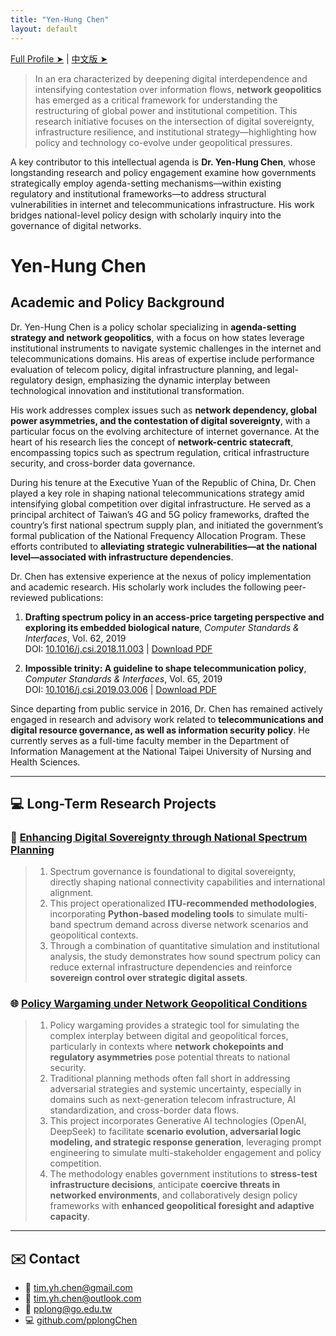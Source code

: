 ```yaml
---
title: "Yen-Hung Chen"
layout: default
---
```


[Full Profile ➤](https://pplong.notion.site/Network-Affairs-Lab-9b1898b4264b4c479cba4bd08c10d512) \| [中文版 ➤](index_zh.html)

> In an era characterized by deepening digital interdependence and intensifying contestation over information flows, **network geopolitics** has emerged as a critical framework for understanding the restructuring of global power and institutional competition. This research initiative focuses on the intersection of digital sovereignty, infrastructure resilience, and institutional strategy—highlighting how policy and technology co-evolve under geopolitical pressures.

A key contributor to this intellectual agenda is **Dr. Yen-Hung Chen**, whose longstanding research and policy engagement examine how governments strategically employ agenda-setting mechanisms—within existing regulatory and institutional frameworks—to address structural vulnerabilities in internet and telecommunications infrastructure. His work bridges national-level policy design with scholarly inquiry into the governance of digital networks.

# Yen-Hung Chen

## Academic and Policy Background

Dr. Yen-Hung Chen is a policy scholar specializing in **agenda-setting strategy and network geopolitics**, with a focus on how states leverage institutional instruments to navigate systemic challenges in the internet and telecommunications domains. His areas of expertise include performance evaluation of telecom policy, digital infrastructure planning, and legal-regulatory design, emphasizing the dynamic interplay between technological innovation and institutional transformation.

His work addresses complex issues such as **network dependency, global power asymmetries, and the contestation of digital sovereignty**, with a particular focus on the evolving architecture of internet governance. At the heart of his research lies the concept of **network-centric statecraft**, encompassing topics such as spectrum regulation, critical infrastructure security, and cross-border data governance.

During his tenure at the Executive Yuan of the Republic of China, Dr. Chen played a key role in shaping national telecommunications strategy amid intensifying global competition over digital infrastructure. He served as a principal architect of Taiwan’s 4G and 5G policy frameworks, drafted the country’s first national spectrum supply plan, and initiated the government’s formal publication of the National Frequency Allocation Program. These efforts contributed to **alleviating strategic vulnerabilities—at the national level—associated with infrastructure dependencies**.

Dr. Chen has extensive experience at the nexus of policy implementation and academic research. His scholarly work includes the following peer-reviewed publications:

1. **Drafting spectrum policy in an access-price targeting perspective and exploring its embedded biological nature**, *Computer Standards & Interfaces*, Vol. 62, 2019  
   DOI: [10.1016/j.csi.2018.11.003](https://doi.org/10.1016/j.csi.2018.11.003) \| [Download PDF](j.csi.2018.11.003.pdf)

2. **Impossible trinity: A guideline to shape telecommunication policy**, *Computer Standards & Interfaces*, Vol. 65, 2019  
   DOI: [10.1016/j.csi.2019.03.006](https://doi.org/10.1016/j.csi.2019.03.006) \| [Download PDF](j.csi.2019.03.006.pdf)

Since departing from public service in 2016, Dr. Chen has remained actively engaged in research and advisory work related to **telecommunications and digital resource governance, as well as information security policy**. He currently serves as a full-time faculty member in the Department of Information Management at the National Taipei University of Nursing and Health Sciences.

---

## 💻 Long-Term Research Projects

### 🔧 [Enhancing Digital Sovereignty through National Spectrum Planning](#)

> 1. Spectrum governance is foundational to digital sovereignty, directly shaping national connectivity capabilities and international alignment.  
> 2. This project operationalized **ITU-recommended methodologies**, incorporating **Python-based modeling tools** to simulate multi-band spectrum demand across diverse network scenarios and geopolitical contexts.  
> 3. Through a combination of quantitative simulation and institutional analysis, the study demonstrates how sound spectrum policy can reduce external infrastructure dependencies and reinforce **sovereign control over strategic digital assets**.

### 🌐 [Policy Wargaming under Network Geopolitical Conditions](#)

> 1. Policy wargaming provides a strategic tool for simulating the complex interplay between digital and geopolitical forces, particularly in contexts where **network chokepoints and regulatory asymmetries** pose potential threats to national security.  
> 2. Traditional planning methods often fall short in addressing adversarial strategies and systemic uncertainty, especially in domains such as next-generation telecom infrastructure, AI standardization, and cross-border data flows.  
> 3. This project incorporates Generative AI technologies (OpenAI, DeepSeek) to facilitate **scenario evolution, adversarial logic modeling, and strategic response generation**, leveraging prompt engineering to simulate multi-stakeholder engagement and policy competition.  
> 4. The methodology enables government institutions to **stress-test infrastructure decisions**, anticipate **coercive threats in networked environments**, and collaboratively design policy frameworks with **enhanced geopolitical foresight and adaptive capacity**.

---

## ✉️ Contact

- 📧 [tim.yh.chen@gmail.com](mailto:tim.yh.chen@gmail.com)  
- 📧 [tim.yh.chen@outlook.com](mailto:tim.yh.chen@outlook.com)  
- 📧 [pplong@go.edu.tw](mailto:pplong@go.edu.tw) 
- 💻 [github.com/pplongChen](https://github.com/pplongChen)
